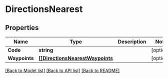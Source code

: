 # DirectionsNearest

## Properties

Name | Type | Description | Notes
------------ | ------------- | ------------- | -------------
**Code** | **string** |  | [optional] 
**Waypoints** | [**[]DirectionsNearestWaypoints**](directions_nearest_waypoints.md) |  | [optional] 

[[Back to Model list]](../README.md#documentation-for-models) [[Back to API list]](../README.md#documentation-for-api-endpoints) [[Back to README]](../README.md)


